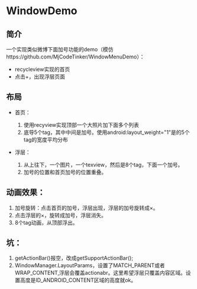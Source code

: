 # WindowDemo
## 简介
一个实现类似微博下面加号功能的demo（模仿https://github.com/MjCodeTinker/WindowMenuDemo）：

- recycleview实现的首页
- 点击+，出现浮层页面

## 布局

-  首页：
    1. 使用recyview实现顶部一个大照片加下面多个列表
    2. 底导5个tag，其中中间是加号。使用android:layout_weight="1"是的5个tag的宽度平均分布

- 浮层：
   1. 从上往下，一个图片，一个texview，然后是8个tag，下面一个加号。
   2. 加号的位置和首页加号的位置重叠。

## 动画效果：
  1. 加号旋转：点击首页的加号，浮层出现，浮层的加号旋转成×。
  2. 点击浮层的×，旋转成加号，浮层消失。
  3. 8个tag动画，从顶部浮出。

## 坑：
  1. getActionBar()报空，改成getSupportActionBar();
  2. WindowManager.LayoutParams，设置了MATCH_PARENT或者WRAP_CONTENT,浮层会覆盖actionabr。这里希望浮层只覆盖内容区域。设置高度是ID_ANDROID_CONTENT区域的高度就ok。
    
